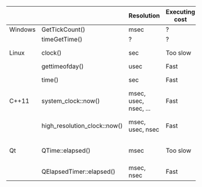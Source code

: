 |         |                              | Resolution            | Executing cost | Diffing cost | Result             |
|---------|------------------------------|-----------------------|----------------|--------------|--------------------|
| Windows | GetTickCount()               | msec                  | ?              | ?            | ?                  |
|         | timeGetTime()                | ?                     | ?              | ?            | ?                  |
| Linux   | clock()                      | sec                   | Too slow       | Fast         | Bad resolution     |
|         | gettimeofday()               | usec                  | Fast           | Fast         | Good               |
|         | time()                       | sec                   | Fast           | Fast         | Bad resolution     |
| C++11   | system_clock::now()          | msec, usec, nsec, ... | Fast           | Slow         | Bad diffing cost   |
|         | high_resolution_clock::now() | msec, usec, nsec      | Fast           | Slow         | Bad diffing cost   |
| Qt      | QTime::elapsed()             | msec                  | Too slow       | Fast         | Bad executing cost |
|         | QElapsedTimer::elapsed()     | msec, nsec            | Fast           | Fast         | Good               |
